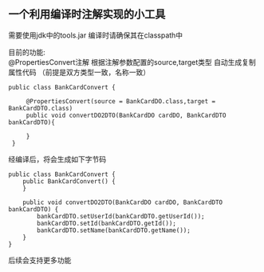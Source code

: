 
## 一个利用编译时注解实现的小工具

需要使用jdk中的tools.jar 编译时请确保其在classpath中

 目前的功能:  
    @PropertiesConvert注解 
    根据注解参数配置的source,target类型 自动生成复制属性代码  （前提是双方类型一致，名称一致）
    
    
    
    
    public class BankCardConvert {
     
         @PropertiesConvert(source = BankCardDO.class,target = BankCardDTO.class)
         public void convertDO2DTO(BankCardDO cardDO, BankCardDTO bankCardDTO){
     
         }
     }
     


经编译后，将会生成如下字节码


    public class BankCardConvert {
        public BankCardConvert() {
        }

        public void convertDO2DTO(BankCardDO cardDO, BankCardDTO bankCardDTO) {
            bankCardDTO.setUserId(bankCardDTO.getUserId());
            bankCardDTO.setId(bankCardDTO.getId());
            bankCardDTO.setName(bankCardDTO.getName());
        }
    }
    
    

后续会支持更多功能 


    
    